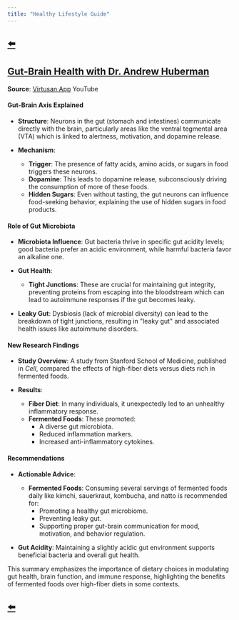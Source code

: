 ```yaml
---
title: "Healthy Lifestyle Guide"
---
```


## [⬅️](/)

## **[Gut-Brain Health with Dr. Andrew Huberman](https://www.youtube.com/watch?v=pvI1vLHV0Mo)**

**Source**: [Virtusan App](https://www.youtube.com/@virtusan) YouTube

#### **Gut-Brain Axis Explained**

- **Structure**: Neurons in the gut (stomach and intestines) communicate directly with the brain, particularly areas like the ventral tegmental area (VTA) which is linked to alertness, motivation, and dopamine release.

- **Mechanism**: 
  - **Trigger**: The presence of fatty acids, amino acids, or sugars in food triggers these neurons.
  - **Dopamine**: This leads to dopamine release, subconsciously driving the consumption of more of these foods.
  - **Hidden Sugars**: Even without tasting, the gut neurons can influence food-seeking behavior, explaining the use of hidden sugars in food products.

#### **Role of Gut Microbiota**

- **Microbiota Influence**: Gut bacteria thrive in specific gut acidity levels; good bacteria prefer an acidic environment, while harmful bacteria favor an alkaline one.

- **Gut Health**: 
  - **Tight Junctions**: These are crucial for maintaining gut integrity, preventing proteins from escaping into the bloodstream which can lead to autoimmune responses if the gut becomes leaky.

- **Leaky Gut**: Dysbiosis (lack of microbial diversity) can lead to the breakdown of tight junctions, resulting in "leaky gut" and associated health issues like autoimmune disorders.

#### **New Research Findings**

- **Study Overview**: A study from Stanford School of Medicine, published in *Cell*, compared the effects of high-fiber diets versus diets rich in fermented foods.

- **Results**: 
  - **Fiber Diet**: In many individuals, it unexpectedly led to an unhealthy inflammatory response.
  - **Fermented Foods**: These promoted:
    - A diverse gut microbiota.
    - Reduced inflammation markers.
    - Increased anti-inflammatory cytokines.

#### **Recommendations**

- **Actionable Advice**: 
  - **Fermented Foods**: Consuming several servings of fermented foods daily like kimchi, sauerkraut, kombucha, and natto is recommended for:
    - Promoting a healthy gut microbiome.
    - Preventing leaky gut.
    - Supporting proper gut-brain communication for mood, motivation, and behavior regulation.

- **Gut Acidity**: Maintaining a slightly acidic gut environment supports beneficial bacteria and overall gut health.

This summary emphasizes the importance of dietary choices in modulating gut health, brain function, and immune response, highlighting the benefits of fermented foods over high-fiber diets in some contexts.

## [⬅️](/)
